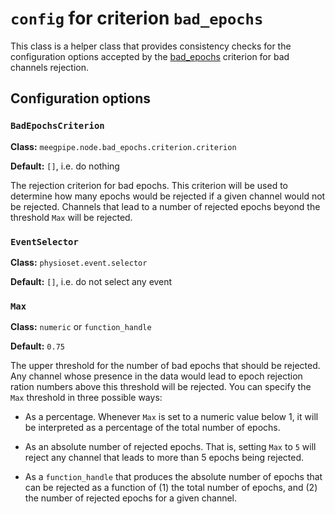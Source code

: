 `config` for criterion `bad_epochs`
===


This class is a helper class that provides consistency checks for the
configuration options accepted by the [bad_epochs][bad_epochs] criterion 
for bad channels rejection.

[bad_epochs]: ./README.md


## Configuration options

### `BadEpochsCriterion`

__Class:__ `meegpipe.node.bad_epochs.criterion.criterion`

__Default:__ `[]`, i.e. do nothing

The rejection criterion for bad epochs. This criterion will be used to 
determine how many epochs would be rejected if a given channel would not be
rejected. Channels that lead to a number of rejected epochs beyond the 
threshold `Max` will be rejected.

### `EventSelector`

__Class:__ `physioset.event.selector`

__Default:__ `[]`, i.e. do not select any event


### `Max` 

__Class:__ `numeric` or `function_handle`

__Default:__ `0.75`

The upper threshold for the number of bad epochs that should be rejected. 
Any channel whose presence in the data would lead to epoch rejection ration 
numbers above this threshold will be rejected. You can specify the `Max` 
threshold in three possible ways:

* As a percentage. Whenever `Max` is set to a numeric value below 1, it 
  will be interpreted as a percentage of the total number of epochs.

* As an absolute number of rejected epochs. That is, setting `Max` to `5` 
  will reject any channel that leads to more than 5 epochs being rejected.

* As a `function_handle` that produces the absolute number of epochs that 
can be rejected as a function of (1) the total number of epochs, and (2) 
the number of rejected epochs for a given channel.

